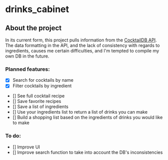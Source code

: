 # drinks_cabinet

## About the project

In its current form, this project pulls information from the [CocktailDB API]("https://www.thecocktaildb.com/api.php"). The data formatting in the API, and the lack of consistency with regards to ingredients, causes me certain difficulties, and I'm tempted to compile my own DB in the future.

### Planned features:

- [x] Search for cocktails by name
- [x] Filter cocktails by ingredient
- [] See full cocktail recipe
- [] Save favorite recipes
- [] Save a list of ingredients
- [] Use your ingredients list to return a list of drinks you can make
- [] Build a shopping list based on the ingredients of drinks you would like to make

### To do:

- [] Improve UI
- [] Improve search function to take into account the DB's inconsistencies
